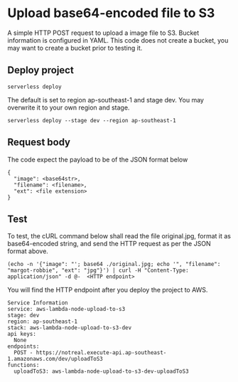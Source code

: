 # Upload base64-encoded file to S3

A simple HTTP POST request to upload a image file to S3. Bucket information is configured in YAML. This code does not create a bucket, you may want to create a bucket prior to testing it. 

## Deploy project
```
serverless deploy
```
The default is set to region ap-southeast-1 and stage dev. You may overwrite it to your own region and stage.
```
serverless deploy --stage dev --region ap-southeast-1
```

## Request body
The code expect the payload to be of the JSON format below
```
{
  "image": <base64str>,
  "filename": <filename>,
  "ext": <file extension>    
}
```

## Test
To test, the cURL command below shall read the file original.jpg, format it as base64-encoded string, and send the HTTP request as per the JSON format above. 
```
(echo -n '{"image": "'; base64 ./original.jpg; echo '", "filename": "margot-robbie", "ext": "jpg"}') | curl -H "Content-Type: application/json" -d @-  <HTTP endpoint>
```
You will find the HTTP endpoint after you deploy the project to AWS.
```
Service Information
service: aws-lambda-node-upload-to-s3
stage: dev
region: ap-southeast-1
stack: aws-lambda-node-upload-to-s3-dev
api keys:
  None
endpoints:
  POST - https://notreal.execute-api.ap-southeast-1.amazonaws.com/dev/uploadToS3
functions:
  uploadToS3: aws-lambda-node-upload-to-s3-dev-uploadToS3
```
